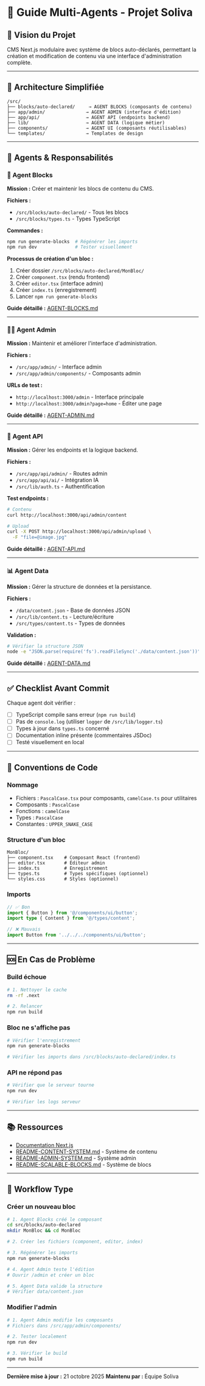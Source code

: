 # 🤖 Guide Multi-Agents - Projet Soliva

## 🎯 Vision du Projet

CMS Next.js modulaire avec système de blocs auto-déclarés, permettant la création et modification de contenu via une interface d'administration complète.

---

## 📁 Architecture Simplifiée

```
/src/
├── blocks/auto-declared/     → AGENT BLOCKS (composants de contenu)
├── app/admin/               → AGENT ADMIN (interface d'édition)
├── app/api/                 → AGENT API (endpoints backend)
├── lib/                     → AGENT DATA (logique métier)
├── components/              → AGENT UI (composants réutilisables)
└── templates/               → Templates de design
```

---

## 🤖 Agents & Responsabilités

### 🧩 Agent Blocks

**Mission :** Créer et maintenir les blocs de contenu du CMS.

**Fichiers :**
- `/src/blocks/auto-declared/` - Tous les blocs
- `/src/blocks/types.ts` - Types TypeScript

**Commandes :**
```bash
npm run generate-blocks  # Régénérer les imports
npm run dev              # Tester visuellement
```

**Processus de création d'un bloc :**
1. Créer dossier `/src/blocks/auto-declared/MonBloc/`
2. Créer `component.tsx` (rendu frontend)
3. Créer `editor.tsx` (interface admin)
4. Créer `index.ts` (enregistrement)
5. Lancer `npm run generate-blocks`

**Guide détaillé :** [AGENT-BLOCKS.md](./agents/AGENT-BLOCKS.md)

---

### 👨‍💼 Agent Admin

**Mission :** Maintenir et améliorer l'interface d'administration.

**Fichiers :**
- `/src/app/admin/` - Interface admin
- `/src/app/admin/components/` - Composants admin

**URLs de test :**
- `http://localhost:3000/admin` - Interface principale
- `http://localhost:3000/admin?page=home` - Éditer une page

**Guide détaillé :** [AGENT-ADMIN.md](./agents/AGENT-ADMIN.md)

---

### 🔌 Agent API

**Mission :** Gérer les endpoints et la logique backend.

**Fichiers :**
- `/src/app/api/admin/` - Routes admin
- `/src/app/api/ai/` - Intégration IA
- `/src/lib/auth.ts` - Authentification

**Test endpoints :**
```bash
# Contenu
curl http://localhost:3000/api/admin/content

# Upload
curl -X POST http://localhost:3000/api/admin/upload \
  -F "file=@image.jpg"
```

**Guide détaillé :** [AGENT-API.md](./agents/AGENT-API.md)

---

### 📊 Agent Data

**Mission :** Gérer la structure de données et la persistance.

**Fichiers :**
- `/data/content.json` - Base de données JSON
- `/src/lib/content.ts` - Lecture/écriture
- `/src/types/content.ts` - Types de données

**Validation :**
```bash
# Vérifier la structure JSON
node -e "JSON.parse(require('fs').readFileSync('./data/content.json'))"
```

**Guide détaillé :** [AGENT-DATA.md](./agents/AGENT-DATA.md)

---

## ✅ Checklist Avant Commit

Chaque agent doit vérifier :

- [ ] TypeScript compile sans erreur (`npm run build`)
- [ ] Pas de `console.log` (utiliser `logger` de `/src/lib/logger.ts`)
- [ ] Types à jour dans `types.ts` concerné
- [ ] Documentation inline présente (commentaires JSDoc)
- [ ] Testé visuellement en local

---

## 🔧 Conventions de Code

### Nommage
- Fichiers : `PascalCase.tsx` pour composants, `camelCase.ts` pour utilitaires
- Composants : `PascalCase`
- Fonctions : `camelCase`
- Types : `PascalCase`
- Constantes : `UPPER_SNAKE_CASE`

### Structure d'un bloc
```
MonBloc/
├── component.tsx    # Composant React (frontend)
├── editor.tsx       # Éditeur admin
├── index.ts         # Enregistrement
├── types.ts         # Types spécifiques (optionnel)
└── styles.css       # Styles (optionnel)
```

### Imports
```typescript
// ✅ Bon
import { Button } from '@/components/ui/button';
import type { Content } from '@/types/content';

// ❌ Mauvais
import Button from '../../../components/ui/button';
```

---

## 🆘 En Cas de Problème

### Build échoue
```bash
# 1. Nettoyer le cache
rm -rf .next

# 2. Relancer
npm run build
```

### Bloc ne s'affiche pas
```bash
# Vérifier l'enregistrement
npm run generate-blocks

# Vérifier les imports dans /src/blocks/auto-declared/index.ts
```

### API ne répond pas
```bash
# Vérifier que le serveur tourne
npm run dev

# Vérifier les logs serveur
```

---

## 📚 Ressources

- [Documentation Next.js](https://nextjs.org/docs)
- [README-CONTENT-SYSTEM.md](../README-CONTENT-SYSTEM.md) - Système de contenu
- [README-ADMIN-SYSTEM.md](../README-ADMIN-SYSTEM.md) - Système admin
- [README-SCALABLE-BLOCKS.md](../README-SCALABLE-BLOCKS.md) - Système de blocs

---

## 🚀 Workflow Type

### Créer un nouveau bloc
```bash
# 1. Agent Blocks créé le composant
cd src/blocks/auto-declared
mkdir MonBloc && cd MonBloc

# 2. Créer les fichiers (component, editor, index)

# 3. Régénérer les imports
npm run generate-blocks

# 4. Agent Admin teste l'édition
# Ouvrir /admin et créer un bloc

# 5. Agent Data valide la structure
# Vérifier data/content.json
```

### Modifier l'admin
```bash
# 1. Agent Admin modifie les composants
# Fichiers dans /src/app/admin/components/

# 2. Tester localement
npm run dev

# 3. Vérifier le build
npm run build
```

---

**Dernière mise à jour :** 21 octobre 2025
**Maintenu par :** Équipe Soliva


